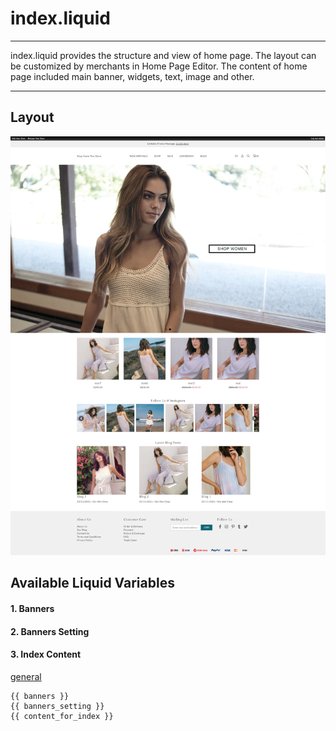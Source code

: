 # index.liquid

---

index.liquid provides the structure and view of home page. The layout can be customized by merchants in Home Page Editor. The content of home page included main banner, widgets, text, image and other.

---

## Layout

![Home](<../../assets/images/documents/image (9).png>)

## Available Liquid Variables

#### 1. Banners

#### 2. Banners Setting

#### 3. Index Content

[general](liquid/variables/general.md)

```
{{ banners }}
{{ banners_setting }}
{{ content_for_index }}
```

